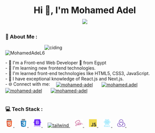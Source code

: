 <h1 align="center">
 Hi 👋, I'm Mohamed Adel
 <br>
 <a href="https://github.com/DenverCoder1/readme-typing-svg"> <img src="https://readme-typing-svg.herokuapp.com/?lines=Front-end%20Web%20developer;&width=250&height=20&color=fb8c00&vCenter=true&size=18" ></a>
</h1>

### 💫 About Me :
<p><img align='right' alt='ciding' width='380' src="https://github-readme-streak-stats.herokuapp.com/?user=MohamedAdeL6&" alt="MohamedAdeL6" /></p>
 <p align="left"> <img src="https://komarev.com/ghpvc/?username=MohamedAdeL6&label=Profile%20views&color=0e75b6&style=flat" alt="MohamedAdeL6" /> </p>
- 🏢 I'm a Front-end Web Developer 🚀 from Egypt <br>
- 🌱 I'm learning new frontend technologies.<br>   
- 🌱 I'm learned front-end technologies like HTML5, CSS3, JavaScript.<br> 
- 🌱 I have exceptional knowledge of React.js and Next.js.<br>
- 🌐 Connect with me: &nbsp; &nbsp; <a href="https://www.linkedin.com/in/mohamed-adel-047174241" target="blank"><img align="center" src="https://raw.githubusercontent.com/rahuldkjain/github-profile-readme-generator/master/src/images/icons/Social/linked-in-alt.svg" alt="mohamed-adel" height="18" width="25" /></a> &nbsp; &nbsp; &nbsp; 
<a href="https://www.facebook.com/profile.php?id=100006096937564" target="blank"><img align="center" src="https://raw.githubusercontent.com/rahuldkjain/github-profile-readme-generator/master/src/images/icons/Social/facebook.svg" alt="mohamed.adel" height="16" width="20" /></a> &nbsp; &nbsp; &nbsp; 
<a href="https://wa.me/01153527576" target="blank"><img align="center" src="https://raw.githubusercontent.com/rahuldkjain/github-profile-readme-generator/master/src/images/icons/Social/whatsapp.svg" alt="mohamed-adel" height="18" width="25" /></a>  &nbsp; &nbsp; &nbsp;
<a href="https://www.instagram.com/mohamed2482adel/?igsh=YzljYTk1ODg3Zg%3D%3D&fbclid=IwY2xjawG3zoFleHRuA2FlbQIxMAABHf4Yd8cjW5YBy3fx3LnlUthVVtL7MpA2WWVt93HnK4M4SNNiZ5fE9FSnKw_aem_r0_ehMtKG9WSWRr_9KU-UA#" target="blank"><img align="center" src="https://raw.githubusercontent.com/rahuldkjain/github-profile-readme-generator/master/src/images/icons/Social/instagram.svg" alt="mohamed-adel" height="18" width="25" /></a>

#
### 💻 Tech Stack :                                                                                                        
<a href="https://www.w3.org/html/" target="_blank" rel="noreferrer">
  <img src="https://raw.githubusercontent.com/devicons/devicon/master/icons/html5/html5-original-wordmark.svg" alt="html5" width="25" height="25"/> 
</a>&nbsp;&nbsp;&nbsp;
  
<a href="https://www.w3schools.com/css/" target="_blank" rel="noreferrer">  
  <img src="https://raw.githubusercontent.com/devicons/devicon/master/icons/css3/css3-original-wordmark.svg" alt="css3" width="25" height="25"/> 
</a>&nbsp;&nbsp;&nbsp;   
  
<a href="https://getbootstrap.com" target="_blank" rel="noreferrer"> 
  <img src="https://raw.githubusercontent.com/devicons/devicon/master/icons/bootstrap/bootstrap-plain-wordmark.svg" alt="bootstrap" width="25" height="25"/> 
</a>&nbsp;&nbsp;&nbsp;
  
<a href="https://tailwindcss.com/" target="_blank" rel="noreferrer">
  <img src="https://www.vectorlogo.zone/logos/tailwindcss/tailwindcss-icon.svg" alt="tailwind" width="30" height="30"/> 
</a>&nbsp;&nbsp;&nbsp;
                                                                                                                       
<a href="https://sass-lang.com" target="_blank" rel="noreferrer"> 
  <img src="https://raw.githubusercontent.com/devicons/devicon/master/icons/sass/sass-original.svg" alt="sass" width="25" height="25"/> 
</a>&nbsp;&nbsp;&nbsp; 
                                                                                                                                     
<a href="https://developer.mozilla.org/en-US/docs/Web/JavaScript" target="_blank" rel="noreferrer"> 
  <img src="https://raw.githubusercontent.com/devicons/devicon/master/icons/javascript/javascript-original.svg" alt="javascript" width="25" height="25"/> 
</a>&nbsp;&nbsp;&nbsp;
  
<a href="https://reactjs.org/" target="_blank" rel="noreferrer">
  <img src="https://raw.githubusercontent.com/devicons/devicon/master/icons/react/react-original-wordmark.svg" alt="react" width="25" height="25"/>
</a> &nbsp;&nbsp;&nbsp;
  
<a href="https://redux.js.org" target="_blank" rel="noreferrer"> 
  <img src="https://raw.githubusercontent.com/devicons/devicon/master/icons/redux/redux-original.svg" alt="redux" width="25" height="25"/> 
</a>&nbsp;&nbsp;&nbsp;
